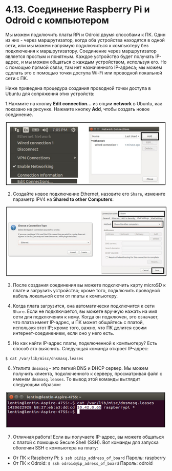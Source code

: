 # 4.13. Соединение Raspberry Pi и Odroid с компьютером

Мы можем подключить платы RPi и Odroid двумя способами к ПК. Один из них - через маршрутизатор, когда оба устройства находятся в одной сети, или мы можем напрямую подключиться к компьютеру без подключения к маршрутизатору. Соединение через маршрутизатор является простым и понятным. Каждое устройство будет получать IP-адрес, и мы можем общаться с каждым устройством, используя его. Но с помощью прямой связи, там нет назначенного IP-адреса; мы можем сделать это с помощью точки доступа Wi-Fi или проводной локальной сети с ПК.

Ниже приведена процедура создания проводной точки доступа в Ubuntu для сопряжения этих устройств:

1.Нажмите на кнопку **Edit connection...** из опции **network** в Ubuntu, как показано на рисунке. Нажмите кнопку **Add**, чтобы создать новое соединение.

![](../.gitbook/assets/image%20%2827%29.png)

2. Создайте новое подключение Ethernet, назовите его `Share`, измените параметр IPV4 на **Shared to other Computers**:

![](../.gitbook/assets/image%20%2828%29.png)

3. После создания соединения вы можете подключить карту microSD к плате и загрузить устройство; кроме того, подключить проводной кабель локальной сети от платы к компьютеру.

4. Когда плата загрузится, она автоматически подключится к сети `Share`. Если не подключается, вы можете вручную нажать на имя сети для подключения к нему. Когда он подключен, это означает, что плата имеет IP-адрес, и ПК может общайтесь с платой, используя этот IP; кроме того, важно, что ПК делится своим интернет-соединением, если оно у него есть.

5. Но как найти IP-адрес платы, подключенной к компьютеру? Есть способ это выяснить. Следующая команда откроет IP-адрес:

```text
$ cat /var/lib/misc/dnsmasq.leases
```

6. Утилита `dnsmasq` - это легкий DNS и DHCP сервер. Мы можем получить клиента, подключенного к серверу, просматривая файл с именем `dnsmasq.leases`. То вывод этой команды выглядит следующим образом:

![](../.gitbook/assets/image%20%2830%29.png)

7. Отличная работа! Если вы получаете IP-адрес, вы можете общаться с платой с помощью Secure Shell \(SSH\). Вот команды для запуска оболочки SSH с компьютера на плату:

* От ПК к Raspberry Pi: `$ ssh pi@ip_address_of_board` Пароль: raspberry
* От ПК к Odroid: `$ ssh odroid@ip_adress_of_board` Пароль: odroid

